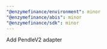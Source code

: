 ```yaml
---
"@enzymefinance/environment": minor
"@enzymefinance/abis": minor
"@enzymefinance/sdk": minor
---
```


Add PendleV2 adapter
